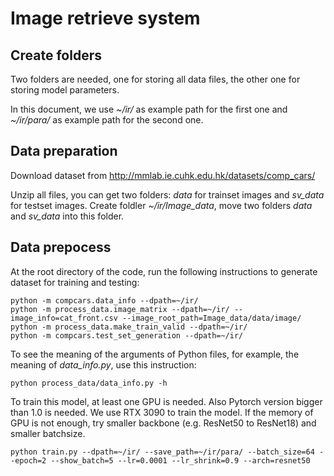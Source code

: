 
# Image retrieve system

## Create folders

Two folders are needed, one for storing all data files, the other one for storing model parameters.

In this document, we use *~/ir/* as example path for the first one and *~/ir/para/* as example path for the second one.

## Data preparation

Download dataset from http://mmlab.ie.cuhk.edu.hk/datasets/comp_cars/

Unzip all files, you can get two folders: *data* for trainset images and *sv_data* for testset images. Create foldler *~/ir/Image_data*, move two folders *data* and *sv_data* into this folder.

## Data prepocess
At the root directory of the code, run the following instructions to generate dataset for training and testing:

	python -m compcars.data_info --dpath=~/ir/
	python -m process_data.image_matrix --dpath=~/ir/ --image_info=cat_front.csv --image_root_path=Image_data/data/image/
	python -m process_data.make_train_valid --dpath=~/ir/
	python -m compcars.test_set_generation --dpath=~/ir/

To see the meaning of the arguments of Python files, for example, the meaning of *data_info.py*, use this instruction:

	python process_data/data_info.py -h

To train this model, at least one GPU is needed. Also Pytorch version bigger than 1.0 is needed. We use RTX 3090 to train the model. If the memory of GPU is not enough, try smaller backbone (e.g. ResNet50 to ResNet18) and smaller batchsize.

	python train.py --dpath=~/ir/ --save_path=~/ir/para/ --batch_size=64 --epoch=2 --show_batch=5 --lr=0.0001 --lr_shrink=0.9 --arch=resnet50

